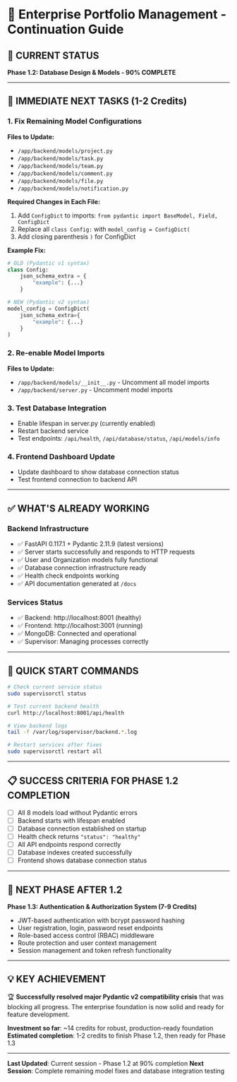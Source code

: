 # 🚀 Enterprise Portfolio Management - Continuation Guide

## 📍 **CURRENT STATUS** 
**Phase 1.2: Database Design & Models - 90% COMPLETE**

---

## 🎯 **IMMEDIATE NEXT TASKS** (1-2 Credits)

### **1. Fix Remaining Model Configurations**
**Files to Update:**
- `/app/backend/models/project.py`
- `/app/backend/models/task.py` 
- `/app/backend/models/team.py`
- `/app/backend/models/comment.py`
- `/app/backend/models/file.py`
- `/app/backend/models/notification.py`

**Required Changes in Each File:**
1. Add `ConfigDict` to imports: `from pydantic import BaseModel, Field, ConfigDict`
2. Replace all `class Config:` with `model_config = ConfigDict(`
3. Add closing parenthesis `)` for ConfigDict

**Example Fix:**
```python
# OLD (Pydantic v1 syntax)
class Config:
    json_schema_extra = {
        "example": {...}
    }

# NEW (Pydantic v2 syntax)  
model_config = ConfigDict(
    json_schema_extra={
        "example": {...}
    }
)
```

### **2. Re-enable Model Imports**
**Files to Update:**
- `/app/backend/models/__init__.py` - Uncomment all model imports
- `/app/backend/server.py` - Uncomment model imports

### **3. Test Database Integration**
- Enable lifespan in server.py (currently enabled)
- Restart backend service
- Test endpoints: `/api/health`, `/api/database/status`, `/api/models/info`

### **4. Frontend Dashboard Update**
- Update dashboard to show database connection status
- Test frontend connection to backend API

---

## ✅ **WHAT'S ALREADY WORKING**

### **Backend Infrastructure**
- ✅ FastAPI 0.117.1 + Pydantic 2.11.9 (latest versions)
- ✅ Server starts successfully and responds to HTTP requests
- ✅ User and Organization models fully functional
- ✅ Database connection infrastructure ready
- ✅ Health check endpoints working
- ✅ API documentation generated at `/docs`

### **Services Status**
- ✅ Backend: http://localhost:8001 (healthy)
- ✅ Frontend: http://localhost:3001 (running)
- ✅ MongoDB: Connected and operational
- ✅ Supervisor: Managing processes correctly

---

## 🔄 **QUICK START COMMANDS**

```bash
# Check current service status
sudo supervisorctl status

# Test current backend health
curl http://localhost:8001/api/health

# View backend logs
tail -f /var/log/supervisor/backend.*.log

# Restart services after fixes
sudo supervisorctl restart all
```

---

## 📋 **SUCCESS CRITERIA FOR PHASE 1.2 COMPLETION**

- [ ] All 8 models load without Pydantic errors
- [ ] Backend starts with lifespan enabled 
- [ ] Database connection established on startup
- [ ] Health check returns `"status": "healthy"`
- [ ] All API endpoints respond correctly
- [ ] Database indexes created successfully
- [ ] Frontend shows database connection status

---

## 🚀 **NEXT PHASE AFTER 1.2**

**Phase 1.3: Authentication & Authorization System (7-9 Credits)**
- JWT-based authentication with bcrypt password hashing
- User registration, login, password reset endpoints  
- Role-based access control (RBAC) middleware
- Route protection and user context management
- Session management and token refresh functionality

---

## 💡 **KEY ACHIEVEMENT**

🏆 **Successfully resolved major Pydantic v2 compatibility crisis** that was blocking all progress. The enterprise foundation is now solid and ready for feature development.

**Investment so far**: ~14 credits for robust, production-ready foundation
**Estimated completion**: 1-2 credits to finish Phase 1.2, then ready for Phase 1.3

---

**Last Updated**: Current session - Phase 1.2 at 90% completion
**Next Session**: Complete remaining model fixes and database integration testing